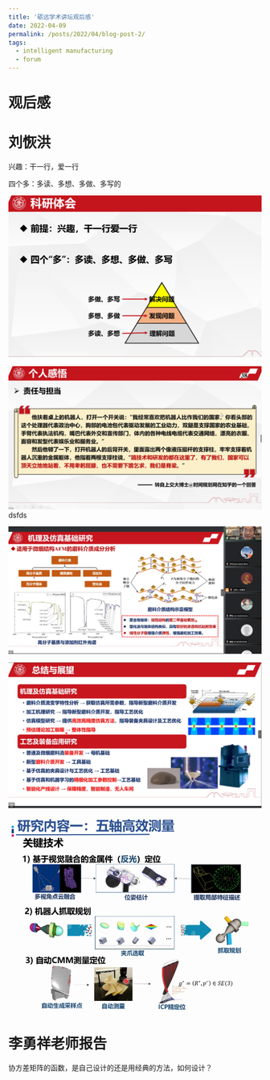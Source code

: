 ```yaml
---
title: '砺远学术讲坛观后感'
date: 2022-04-09
permalink: /posts/2022/04/blog-post-2/
tags:
  - intelligent manufacturing
  - forum
---
```


# 观后感
# 刘恢洪
兴趣：干一行，爱一行

四个多：多读、多想、多做、多写的

![](/images/2022-04-09-10-52-46.png)

![](/images/2022-04-09-10-57-44.png)
dsfds

![](/images/20220409132608.png)  

![](/images/20220409134706.png)  

![](/images/20220409150253.png)  

# 李勇祥老师报告
协方差矩阵的函数，是自己设计的还是用经典的方法，如何设计？
